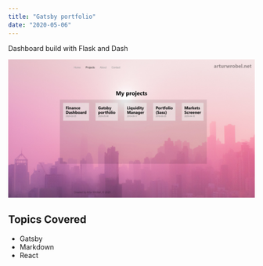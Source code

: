 ```yaml
---
title: "Gatsby portfolio"
date: "2020-05-06"
---
```


Dashboard build with Flask and Dash

![Gatsby](./gatsby.jpg)

## Topics Covered

- Gatsby
- Markdown
- React